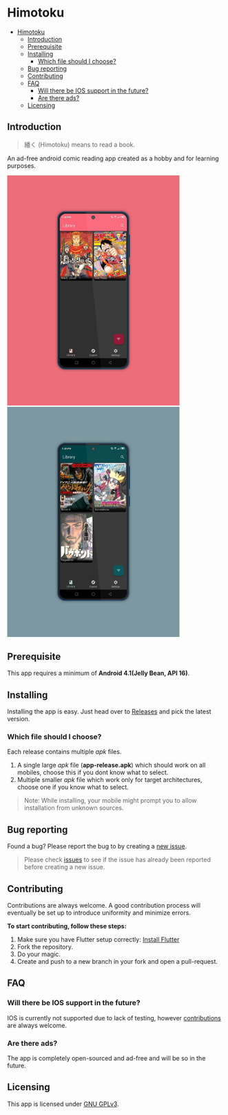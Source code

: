 # Himotoku

- [Himotoku](#himotoku)
  - [Introduction](#introduction)
  - [Prerequisite](#prerequisite)
  - [Installing](#installing)
    - [Which file should I choose?](#which-file-should-i-choose)
  - [Bug reporting](#bug-reporting)
  - [Contributing](#contributing)
  - [FAQ](#faq)
    - [Will there be IOS support in the future?](#will-there-be-ios-support-in-the-future)
    - [Are there ads?](#are-there-ads)
  - [Licensing](#licensing)

## Introduction

> 繙く (Himotoku) means to read a book.

An ad-free android comic reading app created as a hobby and for learning purposes.

<img src="./resources/framedshot01.png" alt="framed shot 01" width=400></img>
<img src="./resources/framedshot02.png" alt="framed shot 02" width=400></img>

## Prerequisite

This app requires a minimum of **Android 4.1(Jelly Bean, API 16)**.

## Installing

Installing the app is easy. Just head over to [Releases] and pick the latest version.

### Which file should I choose?

Each release contains multiple _apk_ files.

1. A single large _apk_ file (**app-release.apk**) which should work on all mobiles, choose this if you dont know what to select.
2. Multiple smaller _apk_ file which work only for target architectures, choose one if you know what to select.

> Note: While installing, your mobile might prompt you to allow installation from unknown sources.

## Bug reporting

Found a bug? Please report the bug to by creating a [new issue].

> Please check [issues] to see if the issue has already been reported before creating a new issue.

## Contributing

Contributions are always welcome. A good contribution process will eventually be set up to introduce uniformity and minimize errors.

**To start contributing, follow these steps:**

1. Make sure you have Flutter setup correctly: [Install Flutter]
2. Fork the repository.
3. Do your magic.
4. Create and push to a new branch in your fork and open a pull-request.

## FAQ

### Will there be IOS support in the future?

IOS is currently not supported due to lack of testing, however [contributions](#contributing) are always welcome.

### Are there ads?

The app is completely open-sourced and ad-free and will be so in the future.

## Licensing

This app is licensed under [GNU GPLv3].

[new issue]: https://github.com/SupremeDeity08/Himotoku/issues/new
[issues]: https://github.com/SupremeDeity08/Himotoku/issues
[gnu gplv3]: ./COPYING
[releases]: https://github.com/SupremeDeity08/Himotoku/releases
[install flutter]: https://docs.flutter.dev/get-started/install

